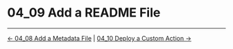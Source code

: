 # 04_09 Add a README File

<!-- FooterStart -->
---
[← 04_08 Add a Metadata File](../04_08_add_a_metadata_file/README.md) | [04_10 Deploy a Custom Action →](../04_10_deploy_a_custom_action/README.md)
<!-- FooterEnd -->
